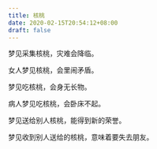 ```yaml
---
title: 核桃
date: 2020-02-15T20:54:12+08:00
draft: false
---
```


梦见采集核桃，灾难会降临。



女人梦见核桃，会里闹矛盾。



梦见吃核桃，会身无长物。



病人梦见吃核桃，会卧床不起。



梦见送给别人核桃，能得到新的荣誉。



梦见收到别人送给的核桃，意味着要失去朋友。

